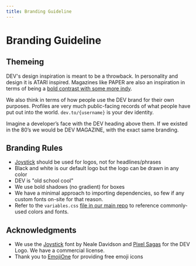 ```yaml
---
title: Branding Guideline
---
```


# Branding Guideline

## Themeing

DEV's design inspiration is meant to be a throwback. In personality and design it is ATARI inspired. Magazines like PAPER are also an inspiration in terms of being a [bold contrast with some more indy](https://www.google.com/search?biw=1440&bih=780&tbm=isch&sa=1&ei=KSN8W5WVLoy55gLI77TgBA&q=paper+magazine+cover&oq=paper+magazine+cover).

We also think in terms of how people use the DEV brand for their own purposes. Profiles are very much public-facing records of what people have put out into the world. `dev.to/{username}` is your dev identity.

Imagine a developer’s face with the DEV heading above them. If we existed in the 80’s we would be DEV MAGAZINE, with the exact same branding.

## Branding Rules

- [Joystick](http://www.pixelsagas.com/?download=joystick) should be used for logos, not for headlines/phrases
- Black and white is our default logo but the logo can be drawn in any color
- DEV is "old school cool"
- We use bold shadows (no gradient) for boxes
- We have a minimal approach to importing dependencies, so few if any custom fonts on-site for that reason.
- Refer to the `variables.css` [file in our main repo](https://github.com/thepracticaldev/dev.to/blob/master/app/assets/stylesheets/variables.scss) to reference commonly-used colors and fonts.

## Acknowledgments

- We use the [Joystick](http://www.pixelsagas.com/?download=joystick) font by Neale Davidson and [Pixel Sagas](http://www.pixelsagas.com/) for the DEV Logo. We have a commercial license.
- Thank you to [EmojiOne](https://www.emojione.com/) for providing free emoji icons
